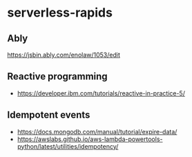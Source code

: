 # serverless-rapids


## Ably
https://jsbin.ably.com/enolaw/1053/edit

## Reactive programming
* https://developer.ibm.com/tutorials/reactive-in-practice-5/
## Idempotent events
* https://docs.mongodb.com/manual/tutorial/expire-data/
* https://awslabs.github.io/aws-lambda-powertools-python/latest/utilities/idempotency/
